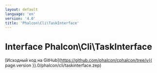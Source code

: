 ```yaml
---
layout: default
language: 'en'
version: '4.0'
title: 'Phalcon\Cli\TaskInterface'
---
```


# Interface **Phalcon\Cli\TaskInterface**

[Исходный код на GitHub](https://github.com/phalcon/cphalcon/tree/v{{ page.version }}.0/phalcon/cli/taskinterface.zep)